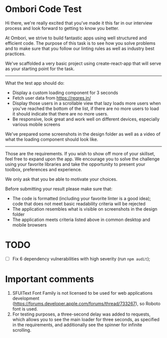 # Ombori Code Test

Hi there, we're really excited that you've made it this far in our interview process and look forward to getting to know
you better.

At Ombori, we strive to build fantastic apps using well structured and efficient code.
The purpose of this task is to see how you solve problems and to make sure that you follow our linting rules as well as
industry best practices.

We've scaffolded a very basic project using create-react-app that will serve as your starting point for the task.

___

What the test app should do:

* Display a custom loading component for 3 seconds
* Fetch user data from https://reqres.in/
* Display those users in a scrollable view that lazy loads more users when you've reached the bottom of the list, if
  there are no more users to load it should indicate that there are no more users.
* Be responsive, look great and work well on different devices, especially various mobile screens

We've prepared some screenshots in the design folder as well as a video of what the loading component should look like.

___

Those are the requirements. If you wish to show off more of your skillset, feel free to expand upon the app. We
encourage you to solve the challenge using your favorite libraries and take the opportunity to present your toolbox,
preferences and experience.

We only ask that you be able to motivate your choices.

Before submitting your result please make sure that:

* The code is formatted (including your favorite linter is a good idea); code that does not meet basic readability
  criteria will be rejected
* The application resembles what is visible on screenshots in the design folder
* The application meets criteria listed above in common desktop and mobile browsers

# TODO

- [ ] Fix 6 dependency vulnerabilities with high severity (run `npm audit`);

# Important comments

1. SFUIText Font Family is not licensed to be used for web applications
   development (https://forums.developer.apple.com/forums/thread/733267), so Roboto font is used.
2. For testing purposes, a three-second delay was added to requests, which allows you to see the main loader for three
   seconds, as specified in the requirements, and additionally see the spinner for infinite scrolling.
